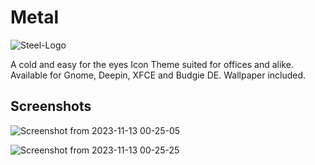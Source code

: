 # Metal

![Steel-Logo](https://github.com/SethStormR/Metal/assets/60283532/24e078ac-f746-4195-b87e-f925e5de9b6b)

A cold and easy for the eyes Icon Theme suited for offices and alike. Available for Gnome, Deepin, XFCE and Budgie DE.
Wallpaper included.

Screenshots
--
![Screenshot from 2023-11-13 00-25-05](https://github.com/SethStormR/Metal/assets/60283532/4194d8e3-f4f2-4b5f-820d-5e1c106e134b)

![Screenshot from 2023-11-13 00-25-25](https://github.com/SethStormR/Metal/assets/60283532/d8d5c0e2-d334-427d-9c0b-d738727b838b)
